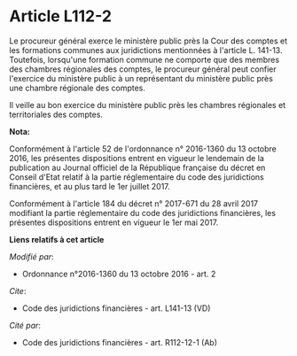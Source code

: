 # Article L112-2

Le procureur général exerce le ministère public près la Cour des comptes et les formations communes aux juridictions
mentionnées à l'article L. 141-13. Toutefois, lorsqu'une formation commune ne comporte que des membres des chambres
régionales des comptes, le procureur général peut confier l'exercice du ministère public à un représentant du ministère
public près une chambre régionale des comptes. 

Il veille au bon exercice du ministère public près les chambres régionales et territoriales des comptes.

**Nota:**

Conformément à l'article 52 de l'ordonnance n° 2016-1360 du 13 octobre 2016, les présentes dispositions entrent en vigueur le
lendemain de la publication au Journal officiel de la République française du décret en Conseil d'Etat relatif à la partie
réglementaire du code des juridictions financières, et au plus tard le 1er juillet 2017.

Conformément à l'article 184 du décret n° 2017-671 du 28 avril 2017 modifiant la partie réglementaire du code des
juridictions financières, les présentes dispositions entrent en vigueur le 1er mai 2017.

**Liens relatifs à cet article**

_Modifié par_:

  - Ordonnance n°2016-1360 du 13 octobre 2016 - art. 2

_Cite_:

  - Code des juridictions financières - art. L141-13 (VD)

_Cité par_:

  - Code des juridictions financières - art. R112-12-1 (Ab)
